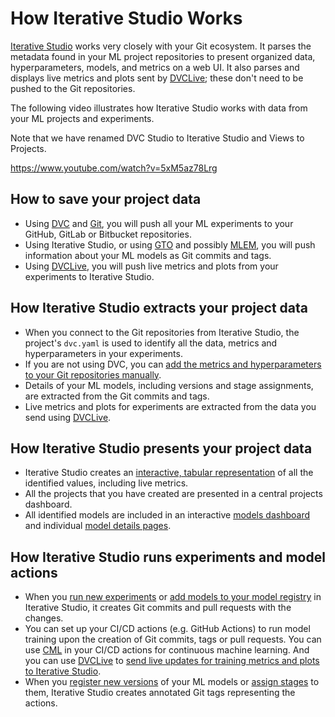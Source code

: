 # How Iterative Studio Works

[Iterative Studio](https://studio.iterative.ai/) works very closely with your
Git ecosystem. It parses the metadata found in your ML project repositories to
present organized data, hyperparameters, models, and metrics on a web UI. It
also parses and displays live metrics and plots sent by [DVCLive]; these don't
need to be pushed to the Git repositories.

The following video illustrates how Iterative Studio works with data from your
ML projects and experiments.

<admon>

Note that we have renamed DVC Studio to Iterative Studio and Views to Projects.

</admon>

https://www.youtube.com/watch?v=5xM5az78Lrg

## How to save your project data

- Using [DVC] and [Git], you will push all your ML experiments to your GitHub,
  GitLab or Bitbucket repositories.
- Using Iterative Studio, or using [GTO] and possibly [MLEM], you will push
  information about your ML models as Git commits and tags.
- Using [DVCLive], you will push live metrics and plots from your experiments to
  Iterative Studio.

## How Iterative Studio extracts your project data

- When you connect to the Git repositories from Iterative Studio, the project's
  `dvc.yaml` is used to identify all the data, metrics and hyperparameters in
  your experiments.
- If you are not using DVC, you can
  [add the metrics and hyperparameters to your Git repositories manually](/doc/studio/user-guide/projects-and-experiments/configure-a-project#custom-metrics-and-parameters).
- Details of your ML models, including versions and stage assignments, are
  extracted from the Git commits and tags.
- Live metrics and plots for experiments are extracted from the data you send
  using [DVCLive].

## How Iterative Studio presents your project data

- Iterative Studio creates an
  [interactive, tabular representation](/doc/studio/user-guide/projects-and-experiments/explore-ml-experiments#components-of-a-project)
  of all the identified values, including live metrics.
- All the projects that you have created are presented in a central projects
  dashboard.
- All identified models are included in an interactive
  [models dashboard](/doc/studio/user-guide/model-registry/view-models#models-dashboard)
  and individual
  [model details pages](/doc/studio/user-guide/model-registry/view-models#model-details-page).

## How Iterative Studio runs experiments and model actions

- When you [run new experiments] or
  [add models to your model registry](/doc/studio/user-guide/model-registry/add-a-model)
  in Iterative Studio, it creates Git commits and pull requests with the
  changes.
- You can set up your CI/CD actions (e.g. GitHub Actions) to run model training
  upon the creation of Git commits, tags or pull requests. You can use [CML] in
  your CI/CD actions for continuous machine learning. And you can use [DVCLive]
  to [send live updates for training metrics and plots to Iterative
  Studio][live-metrics-and-plots].
- When you
  [register new versions](/doc/studio/user-guide/model-registry/register-version)
  of your ML models or
  [assign stages](/doc/studio/user-guide/model-registry/assign-stage) to them,
  Iterative Studio creates annotated Git tags representing the actions.

[dvc]: https://dvc.org/
[cml]: https://cml.dev
[mlem]: https://mlem.ai/
[gto]: https://mlem.ai/doc/gto
[git]: https://git-scm.com/
[live-metrics-and-plots]:
  /doc/studio/user-guide/projects-and-experiments/live-metrics-and-plots
[run new experiments]:
  (/doc/studio/user-guide/projects-and-experiments/run-experiments)
[dvclive]: /doc/dvclive
